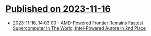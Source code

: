 # [Published on 2023-11-16](index.md)

* [2023-11-16, 14:03:00](https://soylentnews.org/article.pl?sid=23/11/15/1444212&from=rss) - [AMD-Powered Frontier Remains Fastest Supercomputer In The World, Intel-Powered Aurora in 2nd Place](https://soylentnews.org/article.pl?sid=23/11/15/1444212&from=rss)
